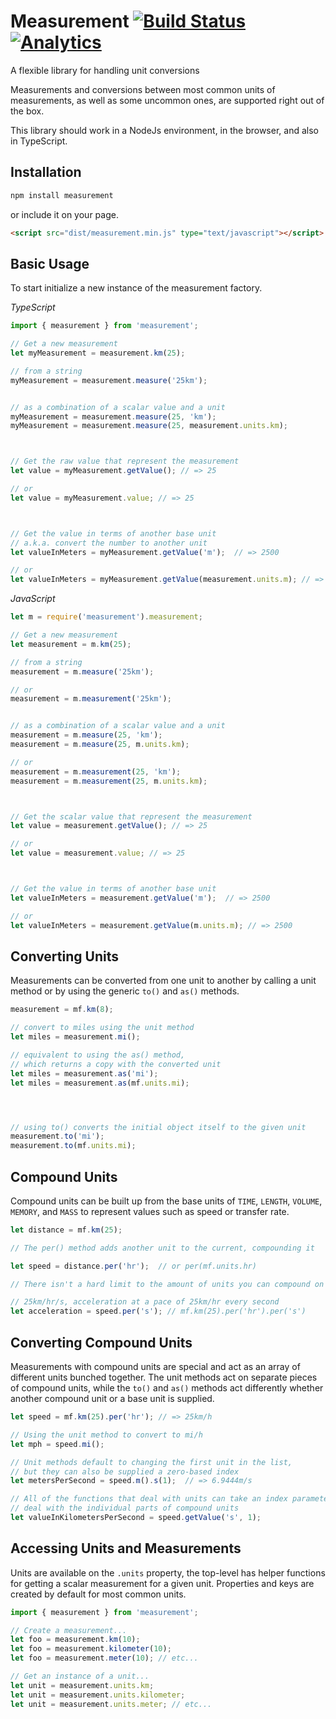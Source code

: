 Measurement [![Build Status](https://secure.travis-ci.org/jfelsinger/measurement.png?branch=master)](https://travis-ci.org/jfelsinger/measurement) [![Analytics](https://ga-beacon.appspot.com/UA-46797352-2/measurement/index)](https://github.com/igrigorik/ga-beacon)
===========

A flexible library for handling unit conversions

Measurements and conversions between most common units of measurements, as well
as some uncommon ones, are supported right out of the box.

This library should work in a NodeJs environment, in the browser, and also in
TypeScript.



## Installation

```bash
npm install measurement
```

or include it on your page.

```html
<script src="dist/measurement.min.js" type="text/javascript"></script>
```

## Basic Usage

To start initialize a new instance of the measurement factory.


*TypeScript*

```ts
import { measurement } from 'measurement';

// Get a new measurement
let myMeasurement = measurement.km(25);

// from a string
myMeasurement = measurement.measure('25km');


// as a combination of a scalar value and a unit
myMeasurement = measurement.measure(25, 'km');
myMeasurement = measurement.measure(25, measurement.units.km);



// Get the raw value that represent the measurement
let value = myMeasurement.getValue(); // => 25

// or
let value = myMeasurement.value; // => 25



// Get the value in terms of another base unit
// a.k.a. convert the number to another unit
let valueInMeters = myMeasurement.getValue('m');  // => 2500

// or
let valueInMeters = myMeasurement.getValue(measurement.units.m); // => 2500

```

*JavaScript*

```js
let m = require('measurement').measurement;

// Get a new measurement
let measurement = m.km(25);

// from a string
measurement = m.measure('25km');

// or
measurement = m.measurement('25km');


// as a combination of a scalar value and a unit
measurement = m.measure(25, 'km');
measurement = m.measure(25, m.units.km);

// or
measurement = m.measurement(25, 'km');
measurement = m.measurement(25, m.units.km);



// Get the scalar value that represent the measurement
let value = measurement.getValue(); // => 25

// or
let value = measurement.value; // => 25



// Get the value in terms of another base unit
let valueInMeters = measurement.getValue('m');  // => 2500

// or
let valueInMeters = measurement.getValue(m.units.m); // => 2500

```

## Converting Units

Measurements can be converted from one unit to another by calling
a unit method or by using the generic ``to()`` and ``as()`` methods.

```js
measurement = mf.km(8);

// convert to miles using the unit method
let miles = measurement.mi();

// equivalent to using the as() method,
// which returns a copy with the converted unit
let miles = measurement.as('mi');
let miles = measurement.as(mf.units.mi);




// using to() converts the initial object itself to the given unit
measurement.to('mi');
measurement.to(mf.units.mi);
```

## Compound Units

Compound units can be built up from the base units of ``TIME``, ``LENGTH``,
``VOLUME``, ``MEMORY``,  and ``MASS`` to represent values such as speed or
transfer rate.

```js
let distance = mf.km(25);

// The per() method adds another unit to the current, compounding it

let speed = distance.per('hr');  // or per(mf.units.hr)

// There isn't a hard limit to the amount of units you can compound on

// 25km/hr/s, acceleration at a pace of 25km/hr every second
let acceleration = speed.per('s'); // mf.km(25).per('hr').per('s')
```

## Converting Compound Units

Measurements with compound units are special and act as an array of different
units bunched together. The unit methods act on separate pieces of compound units,
while the ``to()`` and ``as()`` methods act differently whether another compound
unit or a base unit is supplied.

```js
let speed = mf.km(25).per('hr'); // => 25km/h

// Using the unit method to convert to mi/h
let mph = speed.mi();

// Unit methods default to changing the first unit in the list,
// but they can also be supplied a zero-based index
let metersPerSecond = speed.m().s(1);  // => 6.9444m/s

// All of the functions that deal with units can take an index parameter to
// deal with the individual parts of compound units
let valueInKilometersPerSecond = speed.getValue('s', 1);
```


## Accessing Units and Measurements

Units are available on the `.units` property, the top-level has helper functions
for getting a scalar measurement for a given unit. Properties and keys are
created by default for most common units.

```ts
import { measurement } from 'measurement';

// Create a measurement...
let foo = measurement.km(10);
let foo = measurement.kilometer(10);
let foo = measurement.meter(10); // etc...

// Get an instance of a unit...
let unit = measurement.units.km;
let unit = measurement.units.kilometer;
let unit = measurement.units.meter; // etc...
```

